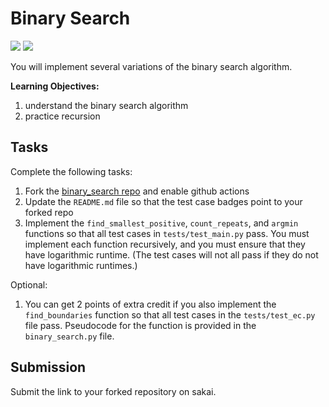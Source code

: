 # Binary Search 
[![](https://github.com/FallynB/binary_search/workflows/tests/badge.svg)](https://github.com/FallynB/binary_search/actions?query=workflow%3Atests)
[![](https://github.com/FallynB/binary_search/workflows/extra_credit/badge.svg)](https://github.com/FallynB/binary_search/actions?query=workflow%3Atests)

You will implement several variations of the binary search algorithm.


**Learning Objectives:**

1. understand the binary search algorithm
1. practice recursion

## Tasks

Complete the following tasks:

1. Fork the [binary\_search repo](https://github.com/mikeizbicki/binary_search) and enable github actions
1. Update the `README.md` file so that the test case badges point to your forked repo
1. Implement the `find_smallest_positive`, `count_repeats`, and `argmin` functions so that all test cases in `tests/test_main.py` pass.
   You must implement each function recursively,
   and you must ensure that they have logarithmic runtime.
   (The test cases will not all pass if they do not have logarithmic runtimes.)

Optional:

1. You can get 2 points of extra credit if you also implement the `find_boundaries` function so that all test cases in the `tests/test_ec.py` file pass.
   Pseudocode for the function is provided in the `binary_search.py` file.

## Submission

Submit the link to your forked repository on sakai.
